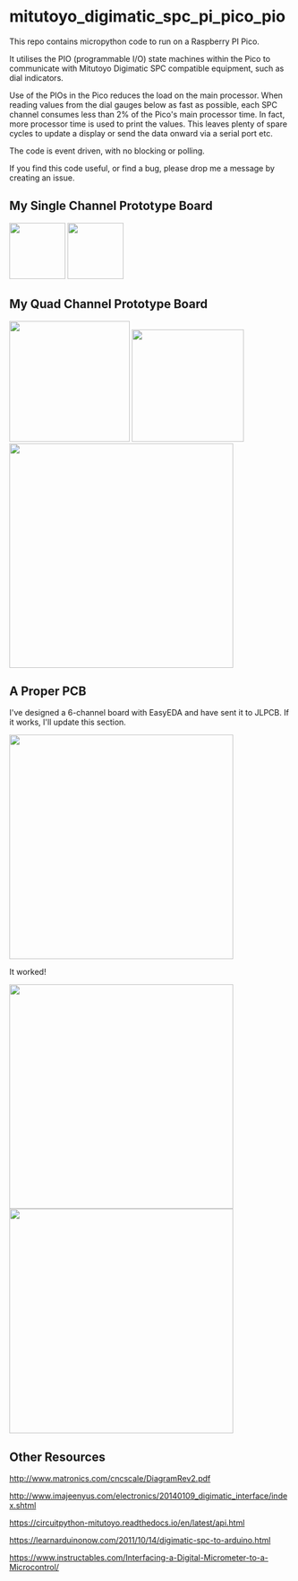 # mitutoyo_digimatic_spc_pi_pico_pio

This repo contains micropython code to run on a Raspberry PI Pico.

It utilises the PIO (programmable I/O) state machines within the Pico to communicate with Mitutoyo Digimatic SPC compatible equipment, such as dial indicators.

Use of the PIOs in the Pico reduces the load on the main processor. When reading values from the dial gauges below as fast as possible, each SPC channel consumes less than 2% of the Pico's main processor time.
In fact, more processor time is used to print the values. This leaves plenty of spare cycles to update a display or send the data onward via a serial port etc.

The code is event driven, with no blocking or polling.

If you find this code useful, or find a bug, please drop me a message by creating an issue.

## My Single Channel Prototype Board
<img src="https://github.com/user-attachments/assets/bef29472-0931-4f79-bb28-a6d60f364e4d" width=100/>
<img src="https://github.com/user-attachments/assets/f736b668-a89a-4fa4-8c6c-ba765cfed66e" width=100/>

## My Quad Channel Prototype Board
<img src="https://github.com/user-attachments/assets/8b685e3f-20d0-4c36-9c64-7b5516c7dbee" width=215/>
<img src="https://github.com/user-attachments/assets/94d20fcb-0250-46db-8784-6080e5e96a46" width=200/>
<br/>
<img src="https://github.com/user-attachments/assets/1b2be72f-2da5-44e2-8ac0-32b8af398a61" width=400/>

## A Proper PCB
I've designed a 6-channel board with EasyEDA and have sent it to JLPCB. If it works, I'll update this section.

<img src="https://github.com/user-attachments/assets/72e5d316-2d85-4483-93ce-5d9b92593cae" width=400/>

It worked!

<img src="https://github.com/user-attachments/assets/5c466752-560f-4d29-ae87-271b7f3fc757" width=400/>
<br/>
<img src="https://github.com/user-attachments/assets/0dec4457-d145-4a9f-960a-a982f7024beb" width=400/>


## Other Resources
<a href="http://www.matronics.com/cncscale/DiagramRev2.pdf">http://www.matronics.com/cncscale/DiagramRev2.pdf</a>

<a href="http://www.imajeenyus.com/electronics/20140109_digimatic_interface/index.shtml">http://www.imajeenyus.com/electronics/20140109_digimatic_interface/index.shtml</a>

<a href="https://circuitpython-mitutoyo.readthedocs.io/en/latest/api.html">https://circuitpython-mitutoyo.readthedocs.io/en/latest/api.html</a>

<a href="https://learnarduinonow.com/2011/10/14/digimatic-spc-to-arduino.html">https://learnarduinonow.com/2011/10/14/digimatic-spc-to-arduino.html</a>

<a href="https://www.instructables.com/Interfacing-a-Digital-Micrometer-to-a-Microcontrol/">https://www.instructables.com/Interfacing-a-Digital-Micrometer-to-a-Microcontrol/</a>


